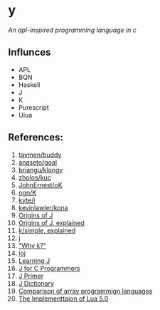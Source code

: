 # y

_An apl-inspired programming language in c_

## Influnces

- APL
- BQN
- Haskell
- J
- K
- Purescript
- Uiua

## References:

1. [tavmen/buddy](https://github.com/tavmem/buddy)
2. [anaseto/goal](https://codeberg.org/anaseto/goal)
3. [briangu/klongy](https://github.com/briangu/klongpy)
4. [zholos/kuc](https://github.com/zholos/kuc/)
5. [JohnErnest/oK](https://github.com/JohnEarnest/ok)
6. [ngn/K](https://codeberg.org/ngn/k/)
7. [kyte/i](https://github.com/ktye/i)
8. [kevinlawler/kona](https://github.com/kevinlawler/kona)
9. [Origins of J](https://www.jsoftware.com/ioj/iojATW.htm)
10. [Origins of J, explained](https://github.com/kelas/ooj)
11. [k/simple, explained](https://github.com/kparc/ksimple/)
12. [j](https://github.com/cratelyn/j)
13. ["Why k?"](https://xpqz.github.io/kbook/Introduction.html)
14. [ioj](https://www.jsoftware.com/ioj/ioj.htm)
15. [Learning J](https://www.jsoftware.com/help/learning/contents.htm)
16. [J for C Programmers](https://www.jsoftware.com/help/jforc/contents.htm)
17. [J Primer](https://www.jsoftware.com/help/primer/contents.htm)
18. [J Dictionary](https://www.jsoftware.com/help/dictionary/contents.htm)
19. [Comparison of array programmign languages](<https://en.wikipedia.org/wiki/Comparison_of_programming_languages_(array)>)
20. [The Implementtaion of Lua 5.0](https://www.lua.org/doc/jucs05.pdf)
